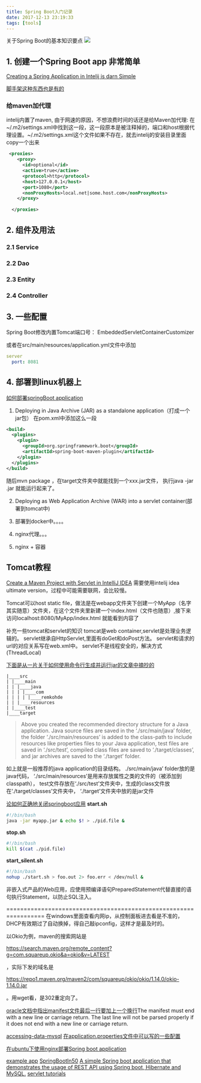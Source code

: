 ```yaml
---
title: Spring Boot入门记录
date: 2017-12-13 23:19:33
tags: [tools]
---
```



关于Spring Boot的基本知识要点
![](https://www.haldir66.ga/static/imgs/scenery1511100670897.jpg)
<!--more-->


## 1. 创建一个Spring Boot app 非常简单
[Creating a Spring Application in Intelij is darn Simple](https://medium.com/@ahmetkapusuz/spring-boot-hello-world-application-with-intellij-idea-1524c68ddaae)

[脚手架这种东西也是有的](https://start.spring.io/)
### 给maven加代理
intelij内置了maven, 由于网速的原因，不想浪费时间的话还是给Maven加代理:
在~/.m2/settings.xml中找到这一段，这一段原本是被注释掉的，端口和host根据代理设置。~/.m2/settings.xml这个文件如果不存在，就去intelij的安装目录里面copy一个出来
```xml
 <proxies>
    <proxy>
      <id>optional</id>
      <active>true</active>
      <protocol>http</protocol>
      <host>127.0.0.1</host>
      <port>1080</port>
      <nonProxyHosts>local.net|some.host.com</nonProxyHosts>
    </proxy>
  
  </proxies>
```


## 2. 组件及用法

### 2.1 Service
### 2.2 Dao
### 2.3 Entity
### 2.4 Controller

## 3. 一些配置
Spring Boot修改内置Tomcat端口号：
EmbeddedServletContainerCustomizer

或者在src/main/resources/application.yml文件中添加
```yml
server
  port: 8081
```


## 4. 部署到linux机器上
[如何部署springBoot application](https://medium.com/swlh/deploying-spring-boot-applications-15e14db25ff0)
1. Deploying in Java Archive (JAR) as a standalone application（打成一个jar包）
在pom.xml中添加这么一段
```xml
<build>
  <plugins>
    <plugin>
      <groupId>org.springframework.boot</groupId>
      <artifactId>spring-boot-maven-plugin</artifactId>
    </plugin>
  </plugins>
</build>
```
随后mvn package ，在target文件夹中就能找到一个xxx.jar文件，
执行java -jar <jar-file-name>.jar 就能运行起来了。

2. Deploying as Web Application Archive (WAR) into a servlet container(部署到tomcat中)

3. 部署到docker中。。。。
4. nginx代理。。。
5. nginx + 容器



## Tomcat教程
[Create a Maven Project with Servlet in IntelliJ IDEA](https://medium.com/@backslash112/create-maven-project-with-servlet-in-intellij-idea-2018-be0d673bd9af) 需要使用intelij idea ultimate version，过程中可能需要联网，会比较慢。

Tomcat可以host static file，做法是在webapp文件夹下创建一个MyApp（名字其实随意）文件夹，在这个文件夹里新建一个index.html（文件也随意）,接下来访问localhost:8080/MyApp/index.html 就能看到内容了

补充一些tomcat和servlet的知识
tomcat是web container,servlet是处理业务逻辑的。
servlet继承自HttpServlet,里面有doGet和doPost方法。
servlet和请求的url的对应关系写在web.xml中。
servlet不是线程安全的，解决方式(ThreadLocal)

[下面是从一片关于如何使用命令行生成并运行jar的文章中摘抄的](https://medium.com/nycdev/java-get-started-with-apache-maven-a71f4f907cb3)
```
|____src
| |____main
| | |____java
| | | |____com
| | | | |____remkohde
| | |____resources
| |____test
|____target
```
> Above you created the recommended directory structure for a Java application. Java source files are saved in the ‘./src/main/java’ folder, the folder ‘./src/main/resources’ is added to the class-path to include resources like properties files to your Java application, test files are saved in ‘./src/test’, compiled class files are saved to ‘./target/classes’, and jar archives are saved to the ‘./target’ folder.

如上就是一般推荐的java application的目录结构。
./src/main/java’ folder放的是java代码，
‘./src/main/resources’是用来存放属性之类的文件的（被添加到classpath），
test文件存放在‘./src/test’文件夹中，生成的class文件放在‘./target/classes’文件夹中，
‘./target’文件夹中放的是jar文件

[论如何正确地关闭springboot应用](https://stackoverflow.com/questions/26547532/how-to-shutdown-a-spring-boot-application-in-a-correct-way?noredirect=1&lq=1)
**start.sh**
```bash
#!/bin/bash
java -jar myapp.jar & echo $! > ./pid.file &
```
**stop.sh**
```bash
#!/bin/bash
kill $(cat ./pid.file)
```
**start_silent.sh**
```bash
#!/bin/bash
nohup ./start.sh > foo.out 2> foo.err < /dev/null &
```

非嵌入式产品的Web应用，应使用预编译语句PreparedStatement代替直接的语句执行Statement，以防止SQL注入。

=================================================================
在windows里面查看内网ip，从控制面板进去看是不准的，DHCP有效期过了自动换掉，得自己敲ipconfig，这样才是最及时的。

以Okio为例，maven的搜索网站是<p>https://search.maven.org/remote_content?g=com.squareup.okio&a=okio&v=LATEST</p>，实际下发的域名是<p>https://repo1.maven.org/maven2/com/squareup/okio/okio/1.14.0/okio-1.14.0.jar</p>。用wget看，是302重定向了。

[oracle文档中指出manifest文件最后一行要加上一个换行](https://docs.oracle.com/javase/tutorial/deployment/jar/build.html)The manifest must end with a new line or carriage return. The last line will not be parsed properly if it does not end with a new line or carriage return.

[accessing-data-mysql](https://spring.io/guides/gs/accessing-data-mysql/)
[在application.properties文件中可以写的一些配置](https://docs.spring.io/spring-boot/docs/current/reference/html/common-application-properties.html)

[在ubuntu下使用nginx部署Spring boot application](https://www.linode.com/docs/development/java/how-to-deploy-spring-boot-applications-nginx-ubuntu-16-04/)

[example app](https://github.com/gothinkster/spring-boot-realworld-example-app)
[SpringBootIn50](https://github.com/djdjalas/SpringBootIn50)
[A simple Spring boot application that demonstrates the usage of REST API using Spring boot, Hibernate and MySQL.](https://github.com/scbushan05/spring-boot-hibernate-mysql-rest-api)
[servlet tutorials](https://www.javaguides.net/2019/02/httpservlet-class-example-tutorial.html)